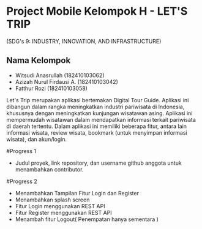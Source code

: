 # Project Mobile Kelompok H - LET'S TRIP <br>
(SDG's 9: INDUSTRY, INNOVATION, AND INFRASTRUCTURE)



## Nama Kelompok
- Witsudi Anasrullah (182410103062)
- Azizah Nurul Firdausi A. (182410103042)
- Fatthur Rozi (182410103058)


Let's Trip merupakan aplikasi bertemakan Digital Tour Guide. Aplikasi ini dibangun dalam rangka meningkatkan industri pariwisata di Indonesia, khususnya dengan meningkatkan kunjungan wisatawan asing. Aplikasi ini mempermudah wisatawan dalam mendapatkan informasi terkait pariwisata di daerah tertentu.
Dalam aplikasi ini memiliki beberapa fitur, antara lain informasi wisata, review wisata, bookmark (untuk menyimpan informasi wisata), dan akun/login.

#Progress 1
- Judul proyek, link repository, dan username github anggota untuk menambahkan contributor.

#Progress 2
- Menambahkan Tampilan Fitur Login dan Register
- Menambahkan splash screen
- Fitur Login menggunakan REST API
- Fitur Register menggunakan REST API
- Menambah fitur Logout( Penempatan hanya sementara ) 
